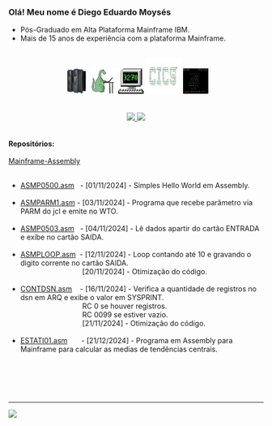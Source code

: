   ### Olá! Meu nome é Diego Eduardo Moysés 
  - Pós-Graduado em Alta Plataforma Mainframe IBM.
  - Mais de 15 anos de experiência com a plataforma Mainframe.
  <br>
<div align="center" style="display: inline_block">
<img src="https://github.com/diegoemoyses/diegoemoyses/blob/main/IBM-Z14-removebg-preview.png" alt="IBM Z14" width="50" height="50">
<img src="https://github.com/diegoemoyses/diegoemoyses/blob/main/cobol_dino-removebg-preview.png" alt="Dino COBOL" width="50" height="50">
<img src="https://github.com/diegoemoyses/diegoemoyses/blob/main/3270_icon-removebg-preview.png" alt="3270" width="50" height="50">
<img src="https://github.com/diegoemoyses/diegoemoyses/blob/main/cics-removebg-preview.png" alt="3270" width="70" height="70">
<img src="https://github.com/diegoemoyses/diegoemoyses/blob/main/zos_img.png" alt="ZOS" width="50" height="50">
  
</div>
 <br>
<br>
<div align="center">
  <a href="https://github.com/diegoemoyses">
  <img height="150em" src="https://github-readme-stats.vercel.app/api?username=diegoemoyses&show_icons=true&theme=dracula&include_all_commits=true&count_private=true"/>
  <img height="150em" src="https://github-readme-stats.vercel.app/api/top-langs/?username=diegoemoyses&layout=compact&langs_count=7&theme=dracula"/>
  </a>
</div>
<br><br>
<b>Repositórios:</b>
<div align="left">  
 <br>  
<a href="https://github.com/diegoemoyses/Mainframe-Assembly">Mainframe-Assembly</a><br>
 <br>

  * <a href="https://github.com/diegoemoyses/Mainframe-Assembly/blob/main/ASMP0500.asm">ASMP0500.asm</a>&nbsp;&nbsp; - [01/11/2024] - Simples Hello World em Assembly.<br><br>
  * <a href="https://github.com/diegoemoyses/Mainframe-Assembly/blob/main/ASMPARM1.asm">ASMPARM1.asm</a> - [03/11/2024] - Programa que recebe parâmetro via PARM do jcl e emite no WTO.<br><br>
  * <a href="https://github.com/diegoemoyses/Mainframe-Assembly/blob/main/ASMP0503.asm">ASMP0503.asm</a>&nbsp;&nbsp; - [04/11/2024] - Lê dados apartir do cartão ENTRADA e exibe no cartão SAIDA.<br><br>
  * <a href="https://github.com/diegoemoyses/Mainframe-Assembly/blob/main/ASMPLOOP.asm">ASMPLOOP.asm</a>&nbsp; - [12/11/2024] - Loop contando até 10 e gravando o digito corrente no cartão SAIDA.<br>
&nbsp;&nbsp;&nbsp;&nbsp;&nbsp;&nbsp;&nbsp;&nbsp;&nbsp;&nbsp;&nbsp;&nbsp;&nbsp;&nbsp;&nbsp;&nbsp;&nbsp;&nbsp;&nbsp;&nbsp;&nbsp;&nbsp;&nbsp;&nbsp;&nbsp;&nbsp;&nbsp;&nbsp;&nbsp;&nbsp;&nbsp;[20/11/2024] - Otimização do código.<br><br>
  * <a href="https://github.com/diegoemoyses/Mainframe-Assembly/blob/main/CONTDSN.asm">CONTDSN.asm</a>&nbsp;&nbsp;&nbsp; - [16/11/2024] - Verifica a quantidade de registros no dsn  em ARQ e exibe o valor em SYSPRINT.<br> 
&nbsp;&nbsp;&nbsp;&nbsp;&nbsp;&nbsp;&nbsp;&nbsp;&nbsp;&nbsp;&nbsp;&nbsp;&nbsp;&nbsp;&nbsp;&nbsp;&nbsp;&nbsp;&nbsp;&nbsp;&nbsp;&nbsp;&nbsp;&nbsp;&nbsp;&nbsp;&nbsp;&nbsp;&nbsp;&nbsp;&nbsp;RC 0 se houver registros.<br>
&nbsp;&nbsp;&nbsp;&nbsp;&nbsp;&nbsp;&nbsp;&nbsp;&nbsp;&nbsp;&nbsp;&nbsp;&nbsp;&nbsp;&nbsp;&nbsp;&nbsp;&nbsp;&nbsp;&nbsp;&nbsp;&nbsp;&nbsp;&nbsp;&nbsp;&nbsp;&nbsp;&nbsp;&nbsp;&nbsp;&nbsp;RC 0099 se estiver vazio.<br>
&nbsp;&nbsp;&nbsp;&nbsp;&nbsp;&nbsp;&nbsp;&nbsp;&nbsp;&nbsp;&nbsp;&nbsp;&nbsp;&nbsp;&nbsp;&nbsp;&nbsp;&nbsp;&nbsp;&nbsp;&nbsp;&nbsp;&nbsp;&nbsp;&nbsp;&nbsp;&nbsp;&nbsp;&nbsp;&nbsp;&nbsp;[21/11/2024] - Otimização do código.<br><br>
 * <a href="https://github.com/diegoemoyses/Mainframe-Assembly/blob/main/ESTATI01.md">ESTATI01.asm</a>&nbsp;&nbsp;&nbsp;&nbsp;&nbsp;&nbsp; - [21/12/2024] - Programa em Assembly para Mainframe para calcular as medias de tendências centrais.<br><br>
</div>



<br><br><br>
  <hr>
 <a href="https://www.linkedin.com/in/diego-eduardo-moys%C3%A9s-4a267740/" target="_blank"><img src="https://img.shields.io/badge/-LinkedIn-%230077B5?style=for-the-badge&logo=linkedin&logoColor=white" target="_blank"></a>

 


